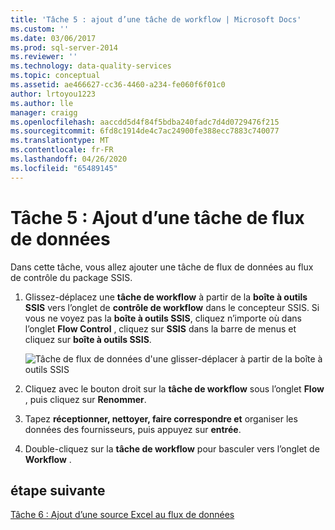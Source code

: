 ```yaml
---
title: 'Tâche 5 : ajout d’une tâche de workflow | Microsoft Docs'
ms.custom: ''
ms.date: 03/06/2017
ms.prod: sql-server-2014
ms.reviewer: ''
ms.technology: data-quality-services
ms.topic: conceptual
ms.assetid: ae466627-cc36-4460-a234-fe060f6f01c0
author: lrtoyou1223
ms.author: lle
manager: craigg
ms.openlocfilehash: aaccdd5d4f84f5bdba240fadc7d4d0729476f215
ms.sourcegitcommit: 6fd8c1914de4c7ac24900fe388ecc7883c740077
ms.translationtype: MT
ms.contentlocale: fr-FR
ms.lasthandoff: 04/26/2020
ms.locfileid: "65489145"
---
```

# <a name="task-5-adding-data-flow-task"></a>Tâche 5 : Ajout d’une tâche de flux de données
  Dans cette tâche, vous allez ajouter une tâche de flux de données au flux de contrôle du package SSIS.  
  
1.  Glissez-déplacez une **tâche de workflow** à partir de la **boîte à outils SSIS** vers l’onglet de **contrôle de workflow** dans le concepteur SSIS. Si vous ne voyez pas la **boîte à outils SSIS**, cliquez n’importe où dans l’onglet **Flow Control** , cliquez sur **SSIS** dans la barre de menus et cliquez sur **boîte à outils SSIS**.  
  
     ![Tâche de flux de données d'une glisser-déplacer à partir de la boîte à outils SSIS](../../2014/tutorials/media/et-addingdataflowtask.jpg "Tâche de flux de données d'une glisser-déplacer à partir de la boîte à outils SSIS")  
  
2.  Cliquez avec le bouton droit sur la **tâche de workflow** sous l’onglet **Flow** , puis cliquez sur **Renommer**.  
  
3.  Tapez **réceptionner, nettoyer, faire correspondre et** organiser les données des fournisseurs, puis appuyez sur **entrée**.  
  
4.  Double-cliquez sur la **tâche de workflow** pour basculer vers l’onglet de **Workflow** .  
  
## <a name="next-step"></a>étape suivante  
 [Tâche 6 : Ajout d’une source Excel au flux de données](task-6-adding-excel-source-to-the-data-flow.md)  
  
  
